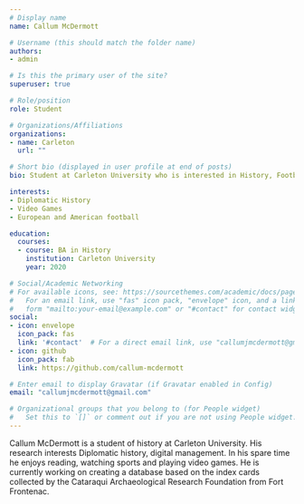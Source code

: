 ```yaml
---
# Display name
name: Callum McDermott

# Username (this should match the folder name)
authors:
- admin

# Is this the primary user of the site?
superuser: true

# Role/position
role: Student

# Organizations/Affiliations
organizations:
- name: Carleton
  url: ""

# Short bio (displayed in user profile at end of posts)
bio: Student at Carleton University who is interested in History, Football (both) and Video Games.

interests:
- Diplomatic History
- Video Games
- European and American football

education:
  courses:
  - course: BA in History
    institution: Carleton University
    year: 2020

# Social/Academic Networking
# For available icons, see: https://sourcethemes.com/academic/docs/page-builder/#icons
#   For an email link, use "fas" icon pack, "envelope" icon, and a link in the
#   form "mailto:your-email@example.com" or "#contact" for contact widget.
social:
- icon: envelope
  icon_pack: fas
  link: '#contact'  # For a direct email link, use "callumjmcdermott@gmail.com".
- icon: github
  icon_pack: fab
  link: https://github.com/callum-mcdermott

# Enter email to display Gravatar (if Gravatar enabled in Config)
email: "callumjmcdermott@gmail.com"

# Organizational groups that you belong to (for People widget)
#   Set this to `[]` or comment out if you are not using People widget.
---
```


Callum McDermott is a student of history at Carleton University. His research interests Diplomatic history, digital management. In his spare time he enjoys reading, watching sports and playing video games. He is currently working on creating a database based on the index cards collected by the Cataraqui Archaeological Research Foundation from Fort Frontenac. 
